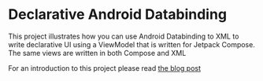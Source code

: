 # Declarative Android Databinding 
This project illustrates how you can use Android Databinding to XML to write declarative UI using a 
ViewModel that is written for Jetpack Compose. The same views are written in both Compose and XML

For an introduction to this project please read [the blog post](https://www.nilzorblog.com/2022/12/imperative-ui-and-udf-with-android.html)